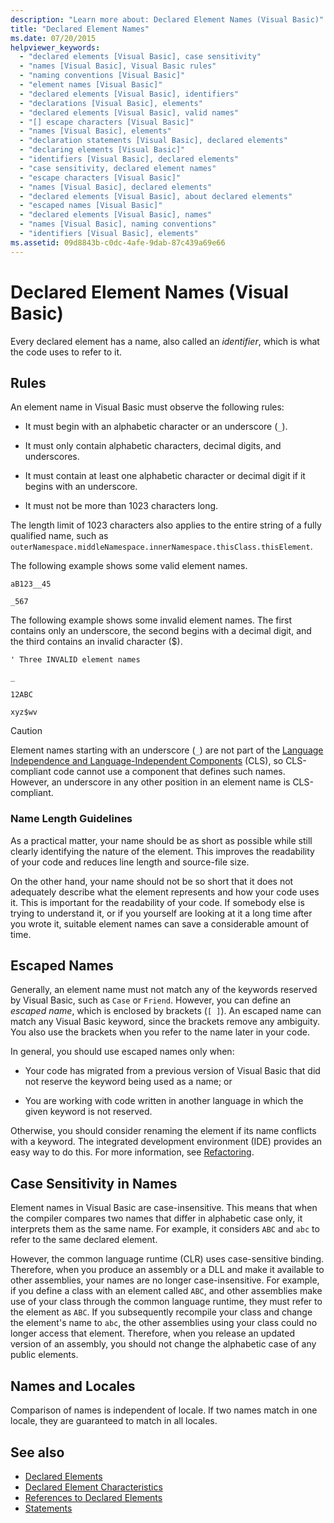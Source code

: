 ```yaml
---
description: "Learn more about: Declared Element Names (Visual Basic)"
title: "Declared Element Names"
ms.date: 07/20/2015
helpviewer_keywords: 
  - "declared elements [Visual Basic], case sensitivity"
  - "names [Visual Basic], Visual Basic rules"
  - "naming conventions [Visual Basic]"
  - "element names [Visual Basic]"
  - "declared elements [Visual Basic], identifiers"
  - "declarations [Visual Basic], elements"
  - "declared elements [Visual Basic], valid names"
  - "[] escape characters [Visual Basic]"
  - "names [Visual Basic], elements"
  - "declaration statements [Visual Basic], declared elements"
  - "declaring elements [Visual Basic]"
  - "identifiers [Visual Basic], declared elements"
  - "case sensitivity, declared element names"
  - "escape characters [Visual Basic]"
  - "names [Visual Basic], declared elements"
  - "declared elements [Visual Basic], about declared elements"
  - "escaped names [Visual Basic]"
  - "declared elements [Visual Basic], names"
  - "names [Visual Basic], naming conventions"
  - "identifiers [Visual Basic], elements"
ms.assetid: 09d8843b-c0dc-4afe-9dab-87c439a69e66
---
```

# Declared Element Names (Visual Basic)

Every declared element has a name, also called an *identifier*, which is what the code uses to refer to it.  
  
## Rules  

 An element name in Visual Basic must observe the following rules:  
  
- It must begin with an alphabetic character or an underscore (`_`).  
  
- It must only contain alphabetic characters, decimal digits, and underscores.  
  
- It must contain at least one alphabetic character or decimal digit if it begins with an underscore.  
  
- It must not be more than 1023 characters long.  
  
 The length limit of 1023 characters also applies to the entire string of a fully qualified name, such as `outerNamespace.middleNamespace.innerNamespace.thisClass.thisElement`.  
  
 The following example shows some valid element names.  
  
 `aB123__45`  
  
 `_567`  
  
 The following example shows some invalid element names. The first contains only an underscore, the second begins with a decimal digit, and the third contains an invalid character ($).  
  
 `' Three INVALID element names`  
  
 `_`  
  
 `12ABC`  
  
 `xyz$wv`  
  
> [!CAUTION]
> Element names starting with an underscore (`_`) are not part of the [Language Independence and Language-Independent Components](../../../../standard/language-independence-and-language-independent-components.md) (CLS), so CLS-compliant code cannot use a component that defines such names. However, an underscore in any other position in an element name is CLS-compliant.  
  
### Name Length Guidelines  

 As a practical matter, your name should be as short as possible while still clearly identifying the nature of the element. This improves the readability of your code and reduces line length and source-file size.  
  
 On the other hand, your name should not be so short that it does not adequately describe what the element represents and how your code uses it. This is important for the readability of your code. If somebody else is trying to understand it, or if you yourself are looking at it a long time after you wrote it, suitable element names can save a considerable amount of time.  
  
## Escaped Names  

 Generally, an element name must not match any of the keywords reserved by Visual Basic, such as `Case` or `Friend`. However, you can define an *escaped name*, which is enclosed by brackets (`[ ]`). An escaped name can match any Visual Basic keyword, since the brackets remove any ambiguity. You also use the brackets when you refer to the name later in your code.  
  
 In general, you should use escaped names only when:  
  
- Your code has migrated from a previous version of Visual Basic that did not reserve the keyword being used as a name; or  
  
- You are working with code written in another language in which the given keyword is not reserved.  
  
 Otherwise, you should consider renaming the element if its name conflicts with a keyword. The integrated development environment (IDE) provides an easy way to do this. For more information, see [Refactoring](/visualstudio/ide/refactoring-in-visual-studio).  
  
## Case Sensitivity in Names  

 Element names in Visual Basic are case-insensitive. This means that when the compiler compares two names that differ in alphabetic case only, it interprets them as the same name. For example, it considers `ABC` and `abc` to refer to the same declared element.  
  
 However, the common language runtime (CLR) uses case-sensitive binding. Therefore, when you produce an assembly or a DLL and make it available to other assemblies, your names are no longer case-insensitive. For example, if you define a class with an element called `ABC`, and other assemblies make use of your class through the common language runtime, they must refer to the element as `ABC`. If you subsequently recompile your class and change the element's name to `abc`, the other assemblies using your class could no longer access that element. Therefore, when you release an updated version of an assembly, you should not change the alphabetic case of any public elements.  
  
## Names and Locales  

 Comparison of names is independent of locale. If two names match in one locale, they are guaranteed to match in all locales.  
  
## See also

- [Declared Elements](index.md)
- [Declared Element Characteristics](declared-element-characteristics.md)
- [References to Declared Elements](references-to-declared-elements.md)
- [Statements](../../../language-reference/statements/index.md)
